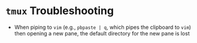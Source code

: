 # `tmux` Troubleshooting

- When piping to `vim` (e.g., `pbpaste | q`, which pipes the clipboard to `vim`) then opening a new pane, the default directory for the new pane is lost
